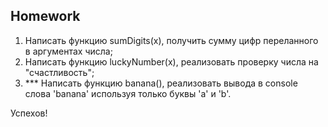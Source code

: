 ##  Homework

1. Написать функцию sumDigits(x), получить сумму цифр переланного в аргументах числа;
2. Написать функцию luckyNumber(x), реализовать проверку числа на "счастливость";
3. *** Написать функцию banana(), реализовать вывода в console слова 'banana' используя только буквы 'a' и 'b'.

Успехов!